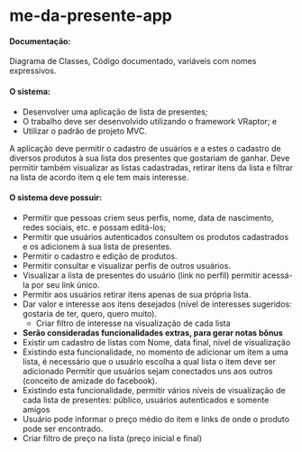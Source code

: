 # me-da-presente-app

#### Documentação:  
Diagrama de Classes, Código documentado, variáveis com nomes expressivos.

#### O sistema:

 - Desenvolver uma aplicação de lista de presentes; 
 - O trabalho deve ser desenvolvido utilizando o framework VRaptor; e
 - Utilizar o padrão de projeto MVC.
 
A aplicação deve permitir o cadastro de usuários e a estes o cadastro de diversos produtos à sua lista dos presentes que gostariam de ganhar. Deve permitir também visualizar as listas cadastradas, retirar itens da lista e filtrar na lista de acordo item q ele tem mais interesse.

#### O sistema deve possuir:

 - Permitir que pessoas criem seus perfis, nome, data de nascimento,
   redes sociais, etc. e possam editá-los;
 - Permitir que usuários autenticados consultem os produtos cadastrados
   e os adicionem à sua lista de presentes.
 - Permitir o cadastro e edição de produtos.
 - Permitir consultar e visualizar perfis de outros usuários.
 - Visualizar a lista de presentes do usuário (link no perfil) permitir
   acessá-la por seu link único.
 - Permitir aos usuários retirar itens apenas​ de sua própria lista.
 - Dar valor e interesse aos itens desejados (nível de interesses
   sugeridos: gostaria de ter, quero, quero muito).
	 - Criar filtro de interesse na visualização de cada lista
 - **Serão consideradas funcionalidades extras, para gerar notas bônus**
 - Existir um cadastro de listas com Nome, data final, nível de
   visualização
 - Existindo esta funcionalidade, no momento de adicionar um item a uma
   lista, é necessário que o usuário escolha a qual lista o item deve
   ser adicionado Permitir que usuários sejam conectados uns aos outros
   (conceito de amizade do facebook).
 - Existindo esta funcionalidade, permitir vários níveis de visualização
   de cada lista de presentes: público, usuários autenticados e somente
   amigos
 - Usuário pode informar o preço médio do item e links de onde o produto
   pode ser encontrado.
 - Criar filtro de preço na lista (preço inicial e final)
